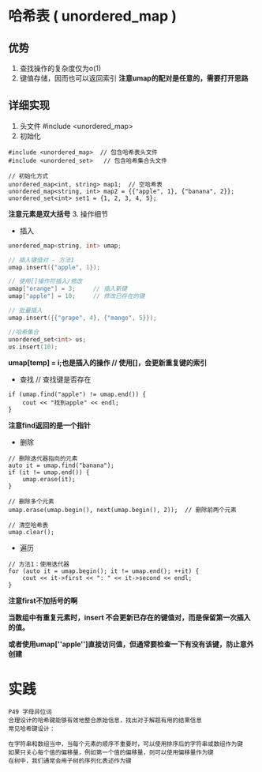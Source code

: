 # 哈希表 ( unordered_map )
## 优势
1. 查找操作的复杂度仅为o(1)
2. 键值存储，因而也可以返回索引
**注意umap的配对是任意的，需要打开思路**  
## 详细实现
1. 头文件 #include <unordered_map>
2. 初始化
```
#include <unordered_map>  // 包含哈希表头文件
#include <unordered_set>   // 包含哈希集合头文件

// 初始化方式
unordered_map<int, string> map1;  // 空哈希表
unordered_map<string, int> map2 = {{"apple", 1}, {"banana", 2}};
unordered_set<int> set1 = {1, 2, 3, 4, 5};
```
**注意元素是双大括号**
3. 操作细节
- 插入
```c++
unordered_map<string, int> umap;

// 插入键值对 - 方法1
umap.insert({"apple", 1});

// 使用[]操作符插入/修改
umap["orange"] = 3;     // 插入新键
umap["apple"] = 10;     // 修改已存在的键

// 批量插入
umap.insert({{"grape", 4}, {"mango", 5}});

//哈希集合
unordered_set<int> us;
us.insert(10);
```
**umap[temp] = i;也是插入的操作  // 使用[]，会更新重复键的索引**
- 查找
// 查找键是否存在
```
if (umap.find("apple") != umap.end()) {
    cout << "找到apple" << endl;
}

```
**注意find返回的是一个指针**
- 删除
```
// 删除迭代器指向的元素
auto it = umap.find("banana");
if (it != umap.end()) {
    umap.erase(it);
}

// 删除多个元素
umap.erase(umap.begin(), next(umap.begin(), 2));  // 删除前两个元素

// 清空哈希表
umap.clear();
```
- 遍历
```
// 方法1：使用迭代器
for (auto it = umap.begin(); it != umap.end(); ++it) {
    cout << it->first << ": " << it->second << endl;
}

```
**注意first不加括号的啊**  

**当数组中有重复元素时，insert 不会更新已存在的键值对，而是保留第一次插入的值。**  

**或者使用umap[''apple'']直接访问值，但通常要检查一下有没有该键，防止意外创建**

# 实践
```
P49 字母异位词
合理设计的哈希键能够有效地整合原始信息，找出对于解题有用的结果信息
常见哈希键设计：

在字符串和数组当中，当每个元素的顺序不重要时，可以使用排序后的字符串或数组作为键
如果只关心每个值的偏移量，例如第一个值的偏移量，则可以使用偏移量作为键
在树中，我们通常会用子树的序列化表述作为键
```
